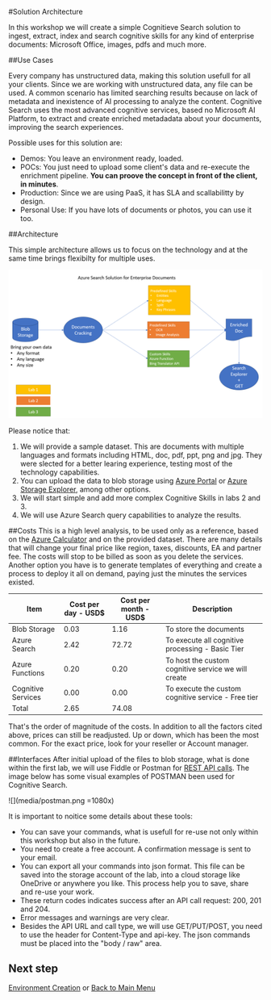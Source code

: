 #Solution Architecture

In this workshop we will create a simple Cognitieve Search solution to ingest, extract, index and search cognitive skills for any kind of enterprise documents: Microsoft Office, images, pdfs and much more.


##Use Cases

Every company has unstructured data, making this solution usefull for all your clients. Since we are working with unstructured data, any file can be used. A common scenario has limited searching results because on lack of metadata and inexistence of AI processing to analyze the content. Cognitive Search uses the most advanced cognitive services, based no Microsoft AI Platform, to extract and create enriched metadadata about your documents, improving the search experiences. 

Possible uses for this solution are:

+ Demos: You leave an environment ready, loaded. 
+ POCs: You just need to upload some client's data and re-execute the enrichment pipeline. **You can proove the concept in front of the client, in minutes**.
+ Production: Since we are using PaaS, it has SLA and scallabilitty by design.
+ Personal Use: If you have lots of documents or photos, you can use it too.

##Architecture

This simple architecture allows us to focus on the technology and at the same time brings flexibilty for multiple uses.

![](media/architecture.png)

Please notice that:

1. We will provide a sample dataset. This are documents with multiple languages and formats including HTML, doc, pdf, ppt, png and jpg. They were slected for a better learing experience, testing most of the technology capabilities.
2. You can upload the data to blob storage using [Azure Portal](https://docs.microsoft.com/en-us/azure/storage/blobs/storage-quickstart-blobs-portal) or [Azure Storage Explorer](https://docs.microsoft.com/en-us/azure/storage/blobs/storage-quickstart-blobs-storage-explorer), among other options.
3. We will start simple and add more complex Cognitive Skills in labs 2 and 3.
4. We will use Azure Search query capabilities to analyze the results.

##Costs
This is a high level analysis, to be used only as a reference, based on the [Azure Calculator](https://azure.microsoft.com/en-us/pricing/calculator/) and on the provided dataset. There are many details that will change your final price like region, taxes, discounts, EA and partner fee. The costs will stop to be billed as soon as you delete the services. Another option you have is to generate templates of everything and create a process to deploy it all on demand, paying just the minutes the services existed.

| Item |Cost per day - USD$ | Cost per month - USD$ | Description
|-------|----------|----------|----------|
| Blob Storage | 0.03 | 1.16 |To store the documents |
| Azure Search | 2.42 | 72.72 | To execute all cognitive processing - Basic Tier |
| Azure Functions | 0.20 | 0.20 | To host the custom cognitive service we will create |
| Cognitive Services | 0.00 | 0.00 | To execute the custom cognitive service - Free tier | 
| Total | 2.65 | 74.08 |  | 

That's the order of magnitude of the costs. In addition to all the factors cited above, prices can still be readjusted. Up or down, which has been the most common. For the exact price, look for your reseller or Account manager.

##Interfaces
After initial upload of the files to blob storage, what is done within the first lab, we will use Fiddle or Postman for [REST API calls](https://docs.microsoft.com/en-us/azure/search/search-fiddler). The image below has some visual examples of POSTMAN been used for Cognitive Search.

![](media/postman.png =1080x)

It is important to noitice some details about these tools:
+ You can save your commands, what is usefull for re-use not only within this workshop but also in the future.
+ You need to create a free account. A confirmation message is sent to your email.
+ You can export all your commands into json format. This file can be saved into the storage account of the lab, into a cloud storage like OneDrive or anywhere you like. This process help you to save, share and re-use your work.
+ These return codes indicates success after an API call request: 200, 201 and 204. 
+ Error messages and warnings are very clear.
+ Besides the API URL and call type, we will use GET/PUT/POST, you need to use the header for Content-Type and api-key. The json commands must be placed into the "body / raw" area. 


## Next step
[Environment Creation](04-Environment-Creation.md) or [Back to Main Menu](01-readme.md)



